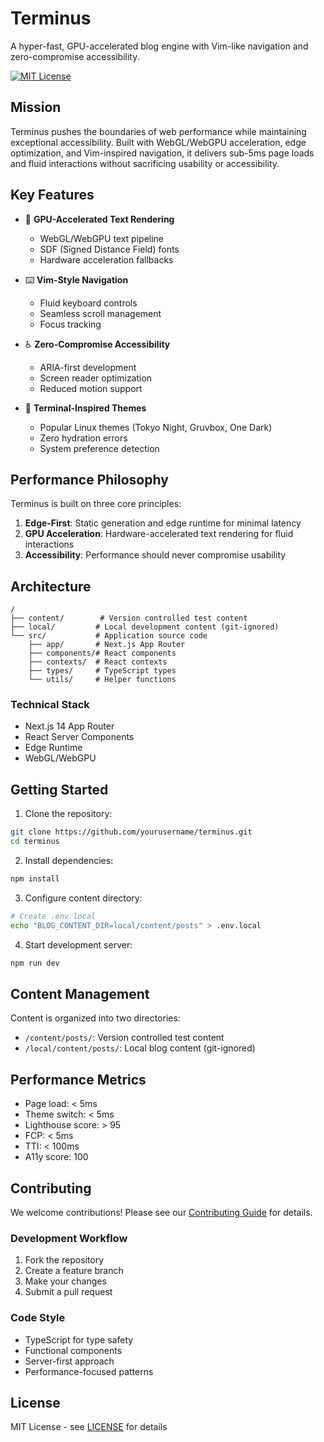 # Terminus

A hyper-fast, GPU-accelerated blog engine with Vim-like navigation and zero-compromise accessibility.

[![MIT License](https://img.shields.io/badge/License-MIT-blue.svg)](https://opensource.org/licenses/MIT)

## Mission

Terminus pushes the boundaries of web performance while maintaining exceptional accessibility. Built with WebGL/WebGPU acceleration, edge optimization, and Vim-inspired navigation, it delivers sub-5ms page loads and fluid interactions without sacrificing usability or accessibility.

## Key Features

- 🚀 **GPU-Accelerated Text Rendering**
  - WebGL/WebGPU text pipeline
  - SDF (Signed Distance Field) fonts
  - Hardware acceleration fallbacks

- ⌨️ **Vim-Style Navigation**
  - Fluid keyboard controls
  - Seamless scroll management
  - Focus tracking

- ♿ **Zero-Compromise Accessibility**
  - ARIA-first development
  - Screen reader optimization
  - Reduced motion support

- 🎨 **Terminal-Inspired Themes**
  - Popular Linux themes (Tokyo Night, Gruvbox, One Dark)
  - Zero hydration errors
  - System preference detection

## Performance Philosophy

Terminus is built on three core principles:

1. **Edge-First**: Static generation and edge runtime for minimal latency
2. **GPU Acceleration**: Hardware-accelerated text rendering for fluid interactions
3. **Accessibility**: Performance should never compromise usability

## Architecture

```
/
├── content/        # Version controlled test content
├── local/         # Local development content (git-ignored)
└── src/           # Application source code
    ├── app/       # Next.js App Router
    ├── components/# React components
    ├── contexts/  # React contexts
    ├── types/     # TypeScript types
    └── utils/     # Helper functions
```

### Technical Stack
- Next.js 14 App Router
- React Server Components
- Edge Runtime
- WebGL/WebGPU

## Getting Started

1. Clone the repository:
```bash
git clone https://github.com/yourusername/terminus.git
cd terminus
```

2. Install dependencies:
```bash
npm install
```

3. Configure content directory:
```bash
# Create .env.local
echo "BLOG_CONTENT_DIR=local/content/posts" > .env.local
```

4. Start development server:
```bash
npm run dev
```

## Content Management

Content is organized into two directories:
- `/content/posts/`: Version controlled test content
- `/local/content/posts/`: Local blog content (git-ignored)

## Performance Metrics

- Page load: < 5ms
- Theme switch: < 5ms
- Lighthouse score: > 95
- FCP: < 5ms
- TTI: < 100ms
- A11y score: 100

## Contributing

We welcome contributions! Please see our [Contributing Guide](CONTRIBUTING.md) for details.

### Development Workflow

1. Fork the repository
2. Create a feature branch
3. Make your changes
4. Submit a pull request

### Code Style

- TypeScript for type safety
- Functional components
- Server-first approach
- Performance-focused patterns

## License

MIT License - see [LICENSE](LICENSE) for details
